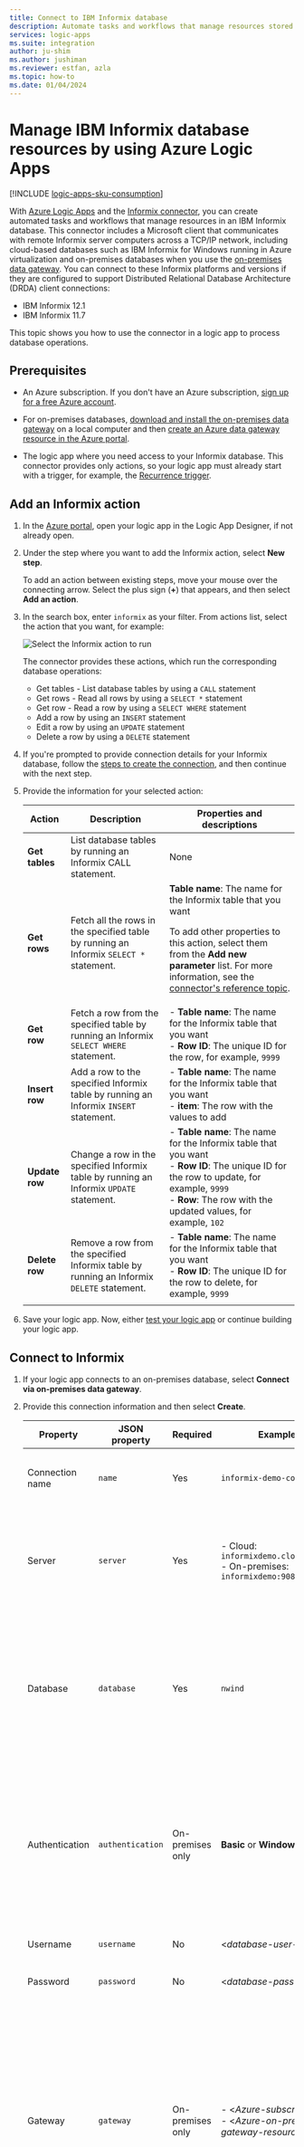```yaml
---
title: Connect to IBM Informix database
description: Automate tasks and workflows that manage resources stored in IBM Informix by using Azure Logic Apps
services: logic-apps
ms.suite: integration
author: ju-shim
ms.author: jushiman
ms.reviewer: estfan, azla
ms.topic: how-to
ms.date: 01/04/2024
---
```


# Manage IBM Informix database resources by using Azure Logic Apps

[!INCLUDE [logic-apps-sku-consumption](~/reusable-content/ce-skilling/azure/includes/logic-apps-sku-consumption.md)]

With [Azure Logic Apps](../logic-apps/logic-apps-overview.md) and the [Informix connector](/connectors/informix/), you can create automated tasks and workflows that manage resources in an IBM Informix database. This connector includes a Microsoft client that communicates with remote Informix server computers across a TCP/IP network, including cloud-based databases such as IBM Informix for Windows running in Azure virtualization and on-premises databases when you use the [on-premises data gateway](../logic-apps/logic-apps-gateway-connection.md). You can connect to these Informix platforms and versions if they are configured to support Distributed Relational Database Architecture (DRDA) client connections:

* IBM Informix 12.1
* IBM Informix 11.7

This topic shows you how to use the connector in a logic app to process database operations.

## Prerequisites

* An Azure subscription. If you don't have an Azure subscription, [sign up for a free Azure account](https://azure.microsoft.com/free/).

* For on-premises databases, [download and install the on-premises data gateway](../logic-apps/logic-apps-gateway-install.md) on a local computer and then [create an Azure data gateway resource in the Azure portal](../logic-apps/logic-apps-gateway-connection.md).

* The logic app where you need access to your Informix database. This connector provides only actions, so your logic app must already start with a trigger, for example, the [Recurrence trigger](../connectors/connectors-native-recurrence.md). 

## Add an Informix action

1. In the [Azure portal](https://portal.azure.com), open your logic app in the Logic App Designer, if not already open.

1. Under the step where you want to add the Informix action, select **New step**.

   To add an action between existing steps, move your mouse over the connecting arrow. Select the plus sign (**+**) that appears, and then select **Add an action**.

1. In the search box, enter `informix` as your filter. From actions list, select the action that you want, for example:

   ![Select the Informix action to run](./media/connectors-create-api-informix/select-informix-connector-action.png)

   The connector provides these actions, which run the corresponding database operations:

   * Get tables - List database tables by using a `CALL` statement
   * Get rows - Read all rows by using a `SELECT *` statement
   * Get row - Read a row by using a `SELECT WHERE` statement
   * Add a row by using an `INSERT` statement
   * Edit a row by using an `UPDATE` statement
   * Delete a row by using a `DELETE` statement

1. If you're prompted to provide connection details for your Informix database, follow the [steps to create the connection](#create-connection), and then continue with the next step.

1. Provide the information for your selected action:

   | Action | Description | Properties and descriptions |
   |--------|-------------|-----------------------------|
   | **Get tables** | List database tables by running an Informix CALL statement. | None |
   | **Get rows** | Fetch all the rows in the specified table by running an Informix `SELECT *` statement. | **Table name**: The name for the Informix table that you want <p><p>To add other properties to this action, select them from the **Add new parameter** list. For more information, see the [connector's reference topic](/connectors/informix/). |
   | **Get row** | Fetch a row from the specified table by running an Informix `SELECT WHERE` statement. | - **Table name**: The name for the Informix table that you want <br>- **Row ID**: The unique ID for the row, for example, `9999` |
   | **Insert row** | Add a row to the specified Informix table by running an Informix `INSERT` statement. | - **Table name**: The name for the Informix table that you want <br>- **item**: The row with the values to add |
   | **Update row** | Change a row in the specified Informix table by running an Informix `UPDATE` statement. | - **Table name**: The name for the Informix table that you want <br>- **Row ID**: The unique ID for the row to update, for example, `9999` <br>- **Row**: The row with the updated values, for example, `102` |
   | **Delete row** | Remove a row from the specified Informix table by running an Informix `DELETE` statement. | - **Table name**: The name for the Informix table that you want <br>- **Row ID**: The unique ID for the row to delete, for example, `9999` |
   ||||

1. Save your logic app. Now, either [test your logic app](#test-logic-app) or continue building your logic app.

<a name="create-connection"></a>

## Connect to Informix

1. If your logic app connects to an on-premises database, select **Connect via on-premises data gateway**.

1. Provide this connection information and then select **Create**.

   | Property | JSON property | Required | Example value | Description |
   |----------|---------------|----------|---------------|-------------|
   | Connection name | `name` | Yes | `informix-demo-connection` | The name to use for the connection to your Informix database |
   | Server | `server` | Yes | - Cloud: `informixdemo.cloudapp.net:9089` <br>- On-premises: `informixdemo:9089` | The TCP/IP address or alias that is in either IPv4 or IPv6 format, followed by a colon and a TCP/IP port number |
   | Database | `database` | Yes | `nwind` | The DRDA Relational Database Name (RDBNAM) or Informix database name (dbname). Informix accepts a 128-byte string. |
   | Authentication | `authentication` | On-premises only | **Basic** or **Windows** (kerberos) | The authentication type that's required by your Informix database. This property appears only when you select **Connect via on-premises data gateway**. |
   | Username | `username` | No | <*database-user-name*> | A user name for the database |
   | Password | `password` | No | <*database-password*> | A password for the database |
   | Gateway | `gateway` | On-premises only | - <*Azure-subscription*> <br>- <*Azure-on-premises-data-gateway-resource*> | The Azure subscription and Azure resource name for the on-premises data gateway that you created in the Azure portal. The **Gateway** property and sub-properties appears only when you select **Connect via on-premises data gateway**. |
   ||||||

   For example:

   * **Cloud database**

     ![Cloud database connection information](./media/connectors-create-api-informix/informix-cloud-connection.png)

   * **On-premises database**

     ![On-premises database connection information](./media/connectors-create-api-informix/informix-on-premises-connection.png)

1. Save your logic app.

<a name="test-logic-app"></a>

## Test your logic app

1. On the Logic App Designer toolbar, select **Run**. After your logic app runs, you can view the outputs from that run.

1. From your logic app's menu, select **Overview**. On the overview pane, under **Summary** > **Runs history**, select the most recent run.

1. Under **Logic app run**, select **Run Details**.

1. From the actions list, select the action with the outputs that you want to view, for example, **Get_tables**.

   If the action was successful, their **Status** property is marked as **Succeeded**.

1. To view the inputs, under **Inputs Link**, select the URL link. To view the outputs, under **Outputs Link** link, select the URL link. Here are some example outputs:

   * **Get_tables** shows a list of tables:

     ![Outputs from "Get tables" action](./media/connectors-create-api-informix/InformixconnectorGetTablesLogicAppRunOutputs.png)

   * **Get_rows** shows a list of rows:

     ![Outputs from "Get rows" action](./media/connectors-create-api-informix/InformixconnectorGetRowsOutputs.png)

   * **Get_row** shows the specified row:

     ![Outputs from "Get row" action](./media/connectors-create-api-informix/InformixconnectorGetRowOutputs.png)

   * **Insert_row** shows the new row:

     ![Outputs from "Insert row" action](./media/connectors-create-api-informix/InformixconnectorInsertRowOutputs.png)

   * **Update_row** shows the updated row:

     ![Outputs from "Update row" action](./media/connectors-create-api-informix/InformixconnectorUpdateRowOutputs.png)

   * **Delete_row** shows the deleted row:

     ![Outputs from "Delete row" action](./media/connectors-create-api-informix/InformixconnectorDeleteRowOutputs.png)

## Connector-specific details

For technical details about triggers, actions, and limits, which are described by the connector's Swagger description, review the [connector's reference page](/connectors/informix/).

## Next steps

* [Managed connectors for Azure Logic Apps](managed.md)
* [Built-in connectors for Azure Logic Apps](built-in.md)
* [What are connectors in Azure Logic Apps](introduction.md)
